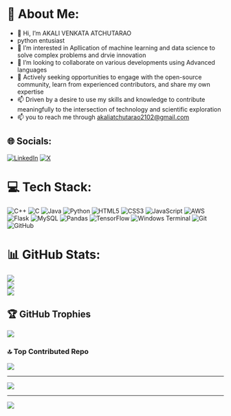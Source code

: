 # 💫 About Me:
- 👋 Hi, I’m AKALI VENKATA ATCHUTARAO
- python entusiast
- 👀 I’m interested in Apllication of machine learning and data science to solve complex problems and drvie innovation
- 💞️ I’m looking to collaborate on various developments using Advanced languages
- 👯 Actively seeking opportunities to engage with the open-source community, learn from experienced contributors, and share my own expertise
- 📫 Driven by a desire to use my skills and knowledge to contribute meaningfully to the intersection of technology and scientific exploration
- 📫 you to reach me through akaliatchutarao2102@gmail.com

<!---
venkataatchutaraoakali/venkataatchutaraoakali is a ✨ special ✨ repository because its `README.md` (this file) appears on your GitHub profile.
You can click the Preview link to take a look at your changes.
--->
## 🌐 Socials:
[![LinkedIn](https://img.shields.io/badge/LinkedIn-%230077B5.svg?logo=linkedin&logoColor=white)](https://linkedin.com/in/www.linkedin.com/in/akalivenkataatchutarao) [![X](https://img.shields.io/badge/X-black.svg?logo=X&logoColor=white)](https://x.com/@Atchuth37825362) 

# 💻 Tech Stack:
![C++](https://img.shields.io/badge/c++-%2300599C.svg?style=flat&logo=c%2B%2B&logoColor=white) ![C](https://img.shields.io/badge/c-%2300599C.svg?style=flat&logo=c&logoColor=white) ![Java](https://img.shields.io/badge/java-%23ED8B00.svg?style=flat&logo=openjdk&logoColor=white) ![Python](https://img.shields.io/badge/python-3670A0?style=flat&logo=python&logoColor=ffdd54) ![HTML5](https://img.shields.io/badge/html5-%23E34F26.svg?style=flat&logo=html5&logoColor=white) ![CSS3](https://img.shields.io/badge/css3-%231572B6.svg?style=flat&logo=css3&logoColor=white) ![JavaScript](https://img.shields.io/badge/javascript-%23323330.svg?style=flat&logo=javascript&logoColor=%23F7DF1E) ![AWS](https://img.shields.io/badge/AWS-%23FF9900.svg?style=flat&logo=amazon-aws&logoColor=white) ![Flask](https://img.shields.io/badge/flask-%23000.svg?style=flat&logo=flask&logoColor=white) ![MySQL](https://img.shields.io/badge/mysql-4479A1.svg?style=flat&logo=mysql&logoColor=white) ![Pandas](https://img.shields.io/badge/pandas-%23150458.svg?style=flat&logo=pandas&logoColor=white) ![TensorFlow](https://img.shields.io/badge/TensorFlow-%23FF6F00.svg?style=flat&logo=TensorFlow&logoColor=white) ![Windows Terminal](https://img.shields.io/badge/Windows%20Terminal-%234D4D4D.svg?style=flat&logo=windows-terminal&logoColor=white) ![Git](https://img.shields.io/badge/git-%23F05033.svg?style=flat&logo=git&logoColor=white) ![GitHub](https://img.shields.io/badge/github-%23121011.svg?style=flat&logo=github&logoColor=white)
# 📊 GitHub Stats:
![](https://github-readme-stats.vercel.app/api?username=venkataatchutaraoakali&theme=algolia&hide_border=false&include_all_commits=true&count_private=true)<br/>
![](https://github-readme-streak-stats.herokuapp.com/?user=venkataatchutaraoakali&theme=algolia&hide_border=false)<br/>
![](https://github-readme-stats.vercel.app/api/top-langs/?username=venkataatchutaraoakali&theme=algolia&hide_border=false&include_all_commits=true&count_private=true&layout=compact)

## 🏆 GitHub Trophies
![](https://github-profile-trophy.vercel.app/?username=venkataatchutaraoakali&theme=algolia&no-frame=false&no-bg=false&margin-w=4)

### 🔝 Top Contributed Repo
![](https://github-contributor-stats.vercel.app/api?username=venkataatchutaraoakali&limit=5&theme=dark&combine_all_yearly_contributions=true)

---
[![](https://visitcount.itsvg.in/api?id=venkataatchutaraoakali&icon=0&color=0)](https://visitcount.itsvg.in)

<!-- Proudly created with GPRM ( https://gprm.itsvg.in ) -->
---
[![](https://visitcount.itsvg.in/api?id=venkataatchutaraoakali&icon=0&color=0)](https://visitcount.itsvg.in)

<!-- Proudly created with GPRM ( https://gprm.itsvg.in ) -->


